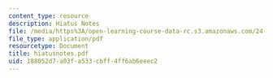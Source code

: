 ```yaml
---
content_type: resource
description: Hiatus Notes
file: /media/https%3A/open-learning-course-data-rc.s3.amazonaws.com/24-942-grammar-of-a-less-familiar-language-spring-2003/188052d7a03fa533cbff4ff6ab6eeec2_hiatusnotes.pdf
file_type: application/pdf
resourcetype: Document
title: hiatusnotes.pdf
uid: 188052d7-a03f-a533-cbff-4ff6ab6eeec2
---
```

